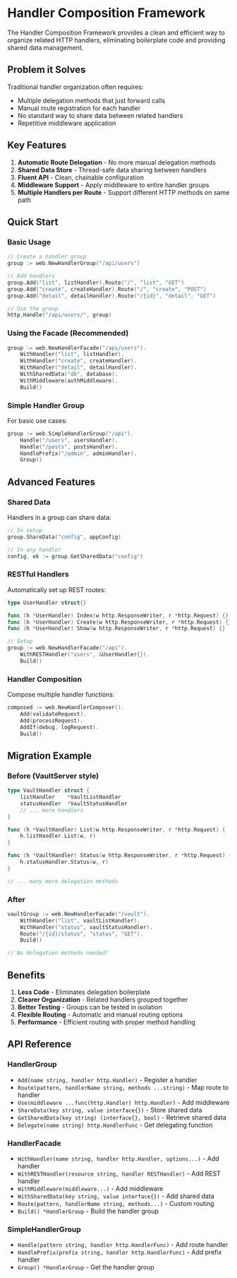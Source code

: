 # Handler Composition Framework

The Handler Composition Framework provides a clean and efficient way to organize related HTTP handlers, eliminating boilerplate code and providing shared data management.

## Problem it Solves

Traditional handler organization often requires:
- Multiple delegation methods that just forward calls
- Manual route registration for each handler
- No standard way to share data between related handlers
- Repetitive middleware application

## Key Features

1. **Automatic Route Delegation** - No more manual delegation methods
2. **Shared Data Store** - Thread-safe data sharing between handlers
3. **Fluent API** - Clean, chainable configuration
4. **Middleware Support** - Apply middleware to entire handler groups
5. **Multiple Handlers per Route** - Support different HTTP methods on same path

## Quick Start

### Basic Usage

```go
// Create a handler group
group := web.NewHandlerGroup("/api/users")

// Add handlers
group.Add("list", listHandler).Route("/", "list", "GET")
group.Add("create", createHandler).Route("/", "create", "POST")
group.Add("detail", detailHandler).Route("/{id}", "detail", "GET")

// Use the group
http.Handle("/api/users/", group)
```

### Using the Facade (Recommended)

```go
group := web.NewHandlerFacade("/api/users").
    WithHandler("list", listHandler).
    WithHandler("create", createHandler).
    WithHandler("detail", detailHandler).
    WithSharedData("db", database).
    WithMiddleware(authMiddleware).
    Build()
```

### Simple Handler Group

For basic use cases:

```go
group := web.SimpleHandlerGroup("/api").
    Handle("/users", usersHandler).
    Handle("/posts", postsHandler).
    HandlePrefix("/admin", adminHandler).
    Group()
```

## Advanced Features

### Shared Data

Handlers in a group can share data:

```go
// In setup
group.ShareData("config", appConfig)

// In any handler
config, ok := group.GetSharedData("config")
```

### RESTful Handlers

Automatically set up REST routes:

```go
type UserHandler struct{}

func (h *UserHandler) Index(w http.ResponseWriter, r *http.Request) {}
func (h *UserHandler) Create(w http.ResponseWriter, r *http.Request) {}
func (h *UserHandler) Show(w http.ResponseWriter, r *http.Request) {}

// Setup
group := web.NewHandlerFacade("/api").
    WithRESTHandler("users", &UserHandler{}).
    Build()
```

### Handler Composition

Compose multiple handler functions:

```go
composed := web.NewHandlerComposer().
    Add(validateRequest).
    Add(processRequest).
    AddIf(debug, logRequest).
    Build()
```

## Migration Example

### Before (VaultServer style)

```go
type VaultHandler struct {
    listHandler    *VaultListHandler
    statusHandler  *VaultStatusHandler
    // ... more handlers
}

func (h *VaultHandler) List(w http.ResponseWriter, r *http.Request) {
    h.listHandler.List(w, r)
}

func (h *VaultHandler) Status(w http.ResponseWriter, r *http.Request) {
    h.statusHandler.Status(w, r)
}

// ... many more delegation methods
```

### After

```go
vaultGroup := web.NewHandlerFacade("/vault").
    WithHandler("list", vaultListHandler).
    WithHandler("status", vaultStatusHandler).
    Route("/{id}/status", "status", "GET").
    Build()

// No delegation methods needed!
```

## Benefits

1. **Less Code** - Eliminates delegation boilerplate
2. **Clearer Organization** - Related handlers grouped together
3. **Better Testing** - Groups can be tested in isolation
4. **Flexible Routing** - Automatic and manual routing options
5. **Performance** - Efficient routing with proper method handling

## API Reference

### HandlerGroup

- `Add(name string, handler http.Handler)` - Register a handler
- `Route(pattern, handlerName string, methods ...string)` - Map route to handler
- `Use(middleware ...func(http.Handler) http.Handler)` - Add middleware
- `ShareData(key string, value interface{})` - Store shared data
- `GetSharedData(key string) (interface{}, bool)` - Retrieve shared data
- `Delegate(name string) http.HandlerFunc` - Get delegating function

### HandlerFacade

- `WithHandler(name string, handler http.Handler, options...)` - Add handler
- `WithRESTHandler(resource string, handler RESTHandler)` - Add REST handler
- `WithMiddleware(middleware...)` - Add middleware
- `WithSharedData(key string, value interface{})` - Add shared data
- `Route(pattern, handlerName string, methods...)` - Custom routing
- `Build() *HandlerGroup` - Build the handler group

### SimpleHandlerGroup

- `Handle(pattern string, handler http.HandlerFunc)` - Add route handler
- `HandlePrefix(prefix string, handler http.HandlerFunc)` - Add prefix handler
- `Group() *HandlerGroup` - Get the handler group
